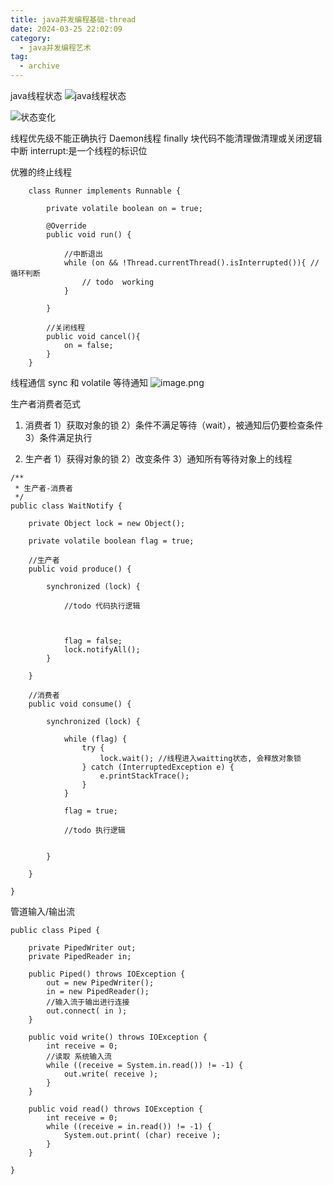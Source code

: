 ```yaml
---
title: java并发编程基础-thread
date: 2024-03-25 22:02:09
category:
  - java并发编程艺术
tag:
  - archive
---
```

java线程状态
![java线程状态](https://upload-images.jianshu.io/upload_images/5526061-afcd2d54cc92d0b6.png?imageMogr2/auto-orient/strip%7CimageView2/2/w/1240)

![状态变化](https://upload-images.jianshu.io/upload_images/5526061-f516b3de58100898.png?imageMogr2/auto-orient/strip%7CimageView2/2/w/1240)

线程优先级不能正确执行
Daemon线程
finally 块代码不能清理做清理或关闭逻辑
中断 interrupt:是一个线程的标识位

优雅的终止线程
```
    class Runner implements Runnable {

        private volatile boolean on = true;

        @Override
        public void run() {

            //中断退出
            while (on && !Thread.currentThread().isInterrupted()){ //循环判断
                // todo  working
            }

        }

        //关闭线程
        public void cancel(){
            on = false;
        }
    }
```

线程通信
sync 和 volatile
等待通知
![image.png](https://upload-images.jianshu.io/upload_images/5526061-e11fb4172baeaaaa.png?imageMogr2/auto-orient/strip%7CimageView2/2/w/1240)

生产者消费者范式
1. 消费者
 1）获取对象的锁
 2）条件不满足等待（wait），被通知后仍要检查条件
 3）条件满足执行
    
2. 生产者
1）获得对象的锁
2）改变条件
3）通知所有等待对象上的线程

```
/**
 * 生产者-消费者
 */
public class WaitNotify {

    private Object lock = new Object();

    private volatile boolean flag = true;

    //生产者
    public void produce() {

        synchronized (lock) {

            //todo 代码执行逻辑



            flag = false;
            lock.notifyAll();
        }

    }

    //消费者
    public void consume() {

        synchronized (lock) {

            while (flag) {
                try {
                    lock.wait(); //线程进入waitting状态, 会释放对象锁
                } catch (InterruptedException e) {
                    e.printStackTrace();
                }
            }

            flag = true;

            //todo 执行逻辑


        }

    }

}
```

管道输入/输出流

```
public class Piped {

    private PipedWriter out;
    private PipedReader in;

    public Piped() throws IOException {
        out = new PipedWriter();
        in = new PipedReader();
        //输入流于输出进行连接
        out.connect( in );
    }

    public void write() throws IOException {
        int receive = 0;
        //读取 系统输入流
        while ((receive = System.in.read()) != -1) {
            out.write( receive );
        }
    }

    public void read() throws IOException {
        int receive = 0;
        while ((receive = in.read()) != -1) {
            System.out.print( (char) receive );
        }
    }

}
```
